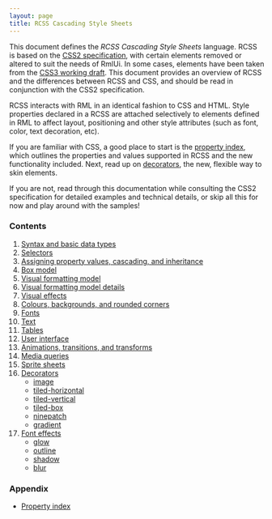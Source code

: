 ```yaml
---
layout: page
title: RCSS Cascading Style Sheets
---
```


This document defines the *RCSS Cascading Style Sheets* language. RCSS is based on the [CSS2 specification](http://www.w3.org/TR/REC-CSS2/), with certain elements removed or altered to suit the needs of RmlUi. In some cases, elements have been taken from the [CSS3 working draft](http://www.w3.org/Style/CSS/current-work). This document provides an overview of RCSS and the differences between RCSS and CSS, and should be read in conjunction with the CSS2 specification.

RCSS interacts with RML in an identical fashion to CSS and HTML. Style properties declared in a RCSS are attached selectively to elements defined in RML to affect layout, positioning and other style attributes (such as font, color, text decoration, etc).

If you are familiar with CSS, a good place to start is the [property index](rcss/property_index.html), which outlines the properties and values supported in RCSS and the new functionality included. Next, read up on [decorators](rcss/decorators.html), the new, flexible way to skin elements.

If you are not, read through this documentation while consulting the CSS2 specification for detailed examples and technical details, or skip all this for now and play around with the samples!

### Contents

1. [Syntax and basic data types](rcss/syntax.html)
2. [Selectors](rcss/selectors.html)
3. [Assigning property values, cascading, and inheritance](rcss/cascade.html)
4. [Box model](rcss/box_model.html)
5. [Visual formatting model](rcss/visual_formatting_model.html)
6. [Visual formatting model details](rcss/visual_formatting_model_details.html)
7. [Visual effects](rcss/visual_effects.html)
8. [Colours, backgrounds, and rounded corners](rcss/colours_backgrounds.html)
9. [Fonts](rcss/fonts.html)
10. [Text](rcss/text.html)
11. [Tables](rcss/tables.html)
12. [User interface](rcss/user_interface.html)
13. [Animations, transitions, and transforms](rcss/animations_transitions_transforms.html)
14. [Media queries](rcss/media_queries.html)
15. [Sprite sheets](rcss/sprite_sheets.html)
16. [Decorators](rcss/decorators.html)
    * [image](rcss/decorators/image.html)
    * [tiled-horizontal](rcss/decorators/tiled_horizontal.html)
    * [tiled-vertical](rcss/decorators/tiled_vertical.html)
    * [tiled-box](rcss/decorators/tiled_box.html)
    * [ninepatch](rcss/decorators/ninepatch.html)
    * [gradient](rcss/decorators/gradient.html)
17. [Font effects](rcss/font_effects.html)
    * [glow](rcss/font_effects/glow.html)
    * [outline](rcss/font_effects/outline.html)
    * [shadow](rcss/font_effects/shadow.html)
    * [blur](rcss/font_effects/blur.html)

### Appendix

* [Property index](rcss/property_index.html) 
